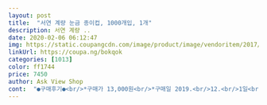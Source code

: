 ```yaml
---
layout: post 
title:  "서연 계량 눈금 종이컵, 1000개입, 1개" 
description: 서연 계량 ..
date: 2020-02-06 06:12:47 
img: https://static.coupangcdn.com/image/product/image/vendoritem/2017/06/08/3111026615/4ffcae9e-5a4e-44d3-827c-4f45a6585e1a.jpg 
linkUrl: https://coupa.ng/bokqok 
categories: [1013] 
color: ff1744 
price: 7450 
author: Ask View Shop 
cont:  "●구매후기●<br/>*구매가 13,000원<br/>*구매일 2019.<br/>12.<br/>1일<br/>*총2천개 1박스 (배송비무료)<br/>✔️ 구매 후기<br/>✔️ 포장상태<br/>✔️서연 계량 눈금 종이컵 구매후기<br/>가격이 저렴합니다.<br/> 계속 지속적으로 구매하므로 가격이 중요합니다.<br/><br/>가격이 제대로된 종이컵이나 얇은 종이장같은 종이컵이나 차이가 없어요.<br/> 아주 이상하죠.<br/><br/>가장 중요한 것은 아주 얇은 종이컵이 더 싸지도 않다는 이상한 사실입니다.<br/><br/>계량눈금 앞쪽에는 그냥 무난하게 영어문구가 들어가있어<br/>계량표시는 50ml ~ 175ml 까지 표시가 되어있습니다.<br/><br/>그래서 무조건 제대로 된 종이컵을 비치하고 있습니다.<br/><br/>깔끔하니 너무 만족스럽네요 :)<br/>꼬깔 모양의 1회용 종이컵도 있습니다.<br/> 아주 얇은 종이컵인데요 아니면 종이포켓 모양의 아주  얇은 일회용 종이컵도 있습니다.<br/><br/>늘 반복해서 구매하는 종이컵입니다.<br/><br/>다만.<br/>쿠팡에서는 첫 구매인 듯합니다.<br/><br/>다수가 이용하는 학원이기 때문에 종이컵의 사용량이 많습니다.<br/><br/>다쓰면 재구매의사 있습니다!<br/>대박나시기를 바랍니다.<br/> 좋은물건 많이 파시고 좋은 평을 듣기를 바랍니다.<br/><br/>두께가 얇다는분 상품평을 봤는데 이렇게 싼가격에 스타벅스 종이컵을<br/>둘째.<br/> 품질입니다.<br/><br/>마음에 안드시면 반품을 보내시며 될것을 장문의 상품평을 쓸만큼 한가하신<br/>모두들 건강하세요.<br/><br/>믿고 주문할 수 있는 제품입니다.<br/><br/>바로 물이 새는 것이죠.<br/> 겉보기에 멀쩡해도 물이 밑으로 줄줄 새는 경우가 있습니다.<br/><br/>박스가 딱 1000개들어가는박스라 크지도않고 안에 따로 내부적인 포장은 없지만 박스자체가 약간 두툼해서 쉽게<br/>박스도 하나도 안찌그러지고 종이컵도 하나도 찌러지거나 하지않고 안전하게 배송 받았습니다!<br/>반복구매라는 것보다 더 확실한 보증이 있을까요?? 서연 종이컵을 몇년째 반복 구매합니다.<br/><br/>본인 자리에 갖다놓고 마시기도 하고 그렇습니다.<br/> 커피를 타먹기도 하고요.<br/><br/>분 같군요 ㅎ<br/>불량이 거의 없습니다.<br/> 종이컵에 불량이 뭐가 있겠냐 할수 있는데 불량이 의외로 많은 상품도 있습니다.<br/><br/>사용하던 종이컵이 거의다 떨어져가서 부랴부랴 검색하던도중 저렴한가격이길래 구매했습니다!<br/>상태 너무 깨끗하고 좋기만 합니다.<br/><br/>생각과는다르게 너무 괜찮더라구요!!<br/>서연 종이컵은 그런 불량이 거의 없습니다.<br/><br/>서연종이컵보다 싼 온라인 전체를 뒤져봐도 찾지 못했네요.<br/>.<br/>이렇게 싸게<br/>손님들도 많이오고 직원들도 커피를 자주마시는 터라 싼겨격에 잘산것 같아요.<br/><br/>아이스커피를 먹어도 종이가 젖지 않아 사시사철 괜찮은 종이컵입니다~<br/>얇은 1회용 종이컵으로는 불가능한 것입니다.<br/> 오히려 한번만 먹고 버리나 더 낭비가 심하고 환경에도 안좋을 것입니다.<br/><br/>어쩔수 없이 종이컵을 사용할 수 밖에 없는 경우도 많이 있어서 비치하고 가능하면 본인의 머그컵이나 보온병을 가지고 다니도록 지도하고 있습니다.<br/><br/>우선 너무싸길래 질이 안좋은건아닌지.<br/>.<br/> 불량이 많이있는검 아닌지.<br/>.<br/>살짝 의심도 했지만.<br/>.<br/>?!<br/>원하시는지 알수가 없군요.<br/>.<br/><br/>은행이나 관공서에 많은 종이컵인데요.<br/> 이런 종이컵은 물론 더 종이가 얇아서 환경에 좋다고 생각할 수 있는데<br/>이러한 추세에 맞추어 본 학원에서도 머그컵이라던가 다양한 계도를 진행중입니다만<br/>일반 관공서나 은행은 물을 딱 한번먹고 말것이니 그런 컵이 더 맞겠습니다만,<br/>장소의 용도에 맞는 종이컵이 필요할 것 같습니다.<br/><br/>정수기가 얼음이 나오는 제품이라 여름에는 얼음물을 담아놔도 쉽게 흐물거리지 않고 몇시간을 버팁니다.<br/><br/>종이컵 공장 꾸준히 운영하셔서 정말 저렴하고 좋은 종이컵 계속 기대 하겠습니다.<br/>잘사용할께요 대박나시기를 바랍니다.<br/><br/>종이컵으로는 최상의 품질이라고 생각합니다.<br/><br/>좋은물건 많이 파시고 좋은 평을 듣기를 바랍니다.<br/> 잘사용할께요<br/>좋은물건 많이 파시고 좋은 평을 듣기를 바랍니다.<br/> 잘사용할께요 대박나시기를 바랍니다.<br/><br/>첫째.<br/> 가격입니다.<br/><br/>추천하는 사유는<br/>팔면 남는게 무엇이 있을까 할 정도니.<br/>.<br/><br/>학원에는 그렇지 않습니다.<br/><br/>학원에서는 제대로된 종이컵을 가져다놓으면 하루종일 종이컵 하나로 계속 사용합니다.<br/><br/>학원이고 종이컵을 정수기에 부착하여 이용합니다.<br/><br/>한줄에는 50개씩 구성이 되어있고, 우선 계량 눈금이 있는게 제일좋았어요.<br/> 음식할때 물맞추는게.<br/>.<br/> 진짜 너무좋아요 ㅋㅋ<br/>환경문제로 인하여 종이컵사용을 자제하는 분위기 입니다.<br/><br/>환경을 생각하면 좀 자제해야 하지만 종이컵 만큼 편한 것도 없으니.<br/>.<br/><br/>회사에서 사용하려고 주문하고 있습니다.<br/><br/>훼손되지 않겠더라구요!<br/>" 
---
```

